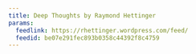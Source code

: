 ```yaml
---
title: Deep Thoughts by Raymond Hettinger
params:
  feedlink: https://rhettinger.wordpress.com/feed/
  feedid: be07e291fec893b0358c44392f8c4759
---
```

